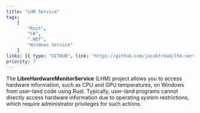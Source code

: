 ```yaml
---
title: "LHM Service"
tags:
    [
        "Rust",
        "C#",
        ".NET",
        "Windows Service"
    ]
links: [{ type: "GITHUB", link: "https://github.com/jacobtread/lhm-service" }]
priority: 7
---
```


The **LibreHardwareMonitorService** (LHM) project allows you to access hardware information, such as CPU and GPU temperatures, on Windows from user-land code using Rust. Typically, user-land programs cannot directly access hardware information due to operating system restrictions, which require administrator privileges for such actions.

